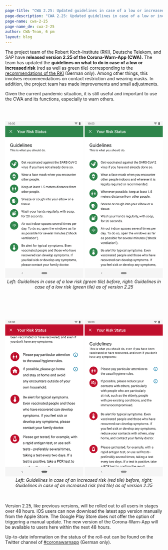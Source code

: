 ```yaml
---
page-title: "CWA 2.25: Updated guidelines in case of a low or increased risk"
page-description: "CWA 2.25: Updated guidelines in case of a low or increased risk"
page-name: cwa-2-25
page-name_de: cwa-2-25
author: CWA-Team, 6 pm
layout: blog
---
```


The project team of the Robert Koch-Institute (RKI), Deutsche Telekom, and SAP have **released version 2.25 of the Corona-Warn-App (CWA).** The team has updated the **guidelines on what to do in case of a low or increased risk** (red as well as green tile) corresponding to the [recommendations of the RKI](https://www.rki.de/DE/Content/InfAZ/N/Neuartiges_Coronavirus/Quarantaene/Absonderung.html) (German only). Among other things, this involves recommendations on contact restriction and wearing masks. In addition, the project team has made improvements and small adjustments. 

Given the current pandemic situation, it is still useful and important to use the CWA and its functions, especially to warn others.  

<!-- overview -->

<br></br>
<center> 
<img src="./green-tile-before.png" title="Guidelines in case of low risk (green tile) before" style="align: center" width=250> <img src="./green-tile-after.png" title="Guidelines in case of low risk (green tile) as of version 2.25" style="align: center" width=250> 
<figcaption aria-hidden="true"><em>Left: Guidelines in case of a low risk (green tile) before, right: Guidelines in case of a low risk (green tile) as of version 2.25</em></figcaption>
</center>
<br></br>

<br></br>
<center> 
<img src="./red-tile-before.png" title="Guidelines in case of an increased risk (red tile) before" style="align: center" width=250> <img src="./red-tile-after.png" title="Guidelines in case of an increased risk (red tile) as of version 2.25" style="align: center" width=250> 
<figcaption aria-hidden="true"><em>Left: Guidelines in case of an increased risk (red tile) before, right: Guidelines in case of an increased risk (red tile) as of version 2.25</em></figcaption>
</center>
<br></br>


Version 2.25, like previous versions, will be rolled out to all users in stages over 48 hours. iOS users can now download the latest app version manually from the Apple Store. The Google Play Store does not offer the option of triggering a manual update. The new version of the Corona-Warn-App will be available to users here within the next 48 hours.

Up-to-date information on the status of the roll-out can be found on the Twitter channel of [#coronawarnapp](https://twitter.com/coronawarnapp) (German only).
